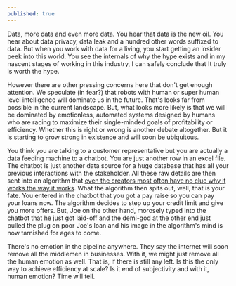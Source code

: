 ```yaml
---
published: true
---
```



Data, more data and even more data. You hear that data is the new oil. You hear about data privacy, data leak and a hundred other words suffixed to data. But when you work with data for a living, you start getting an insider peek into this world. You see the internals of why the hype exists and in my nascent stages of working in this industry, I can safely conclude that It truly is worth the hype.

However there are other pressing concerns here that don't get enough attention. We speculate (in fear?) that robots with human or super human level intelligence will dominate us in the future. That's looks far from possible in the current landscape. But, what looks more likely is that we will be dominated by emotionless, automated systems designed by humans who are racing to maximize their single-minded goals of profitability or efficiency. Whether this is right or wrong is another debate altogether. But it is starting to grow strong in existence and will soon be ubiquitous. 

You think you are talking to a customer representative but you are actually a data feeding machine to a chatbot. You are just another row in an excel file. The chatbot is just another data source for a huge database that has all your previous interactions with the stakeholder. All these raw details are then sent into an algorithm that [even the creators most often have no clue why it works the way it works](https://www.washingtonpost.com/business/2019/11/11/apple-card-algorithm-sparks-gender-bias-allegations-against-goldman-sachs/). What the algorithm then spits out, well, that is your fate. You entered in the chatbot that you got a pay raise so you can pay your loans now. The algorithm decides to step up your credit limit and give you more offers. But, Joe on the other hand, morosely typed into the chatbot that he just got laid-off and the demi-god at the other end just pulled the plug on poor Joe's loan and his image in the algorithm's mind is now tarnished for ages to come.
 
There's no emotion in the pipeline anywhere. They say the internet will soon remove all the middlemen in businesses. With it, we might just remove all the human emotion as well. That is, if there is still any left. Is this the only way to achieve efficiency at scale? Is it end of subjectivity and with it, human emotion? Time will tell.
